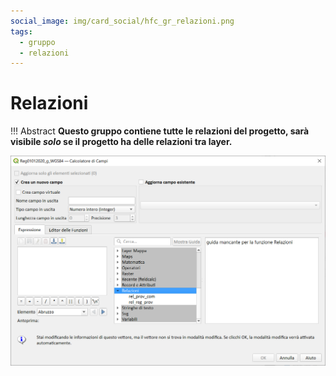 ```yaml
---
social_image: img/card_social/hfc_gr_relazioni.png
tags:
  - gruppo
  - relazioni
---
```


# Relazioni

!!! Abstract
    **Questo gruppo contiene tutte le relazioni del progetto, sarà visibile _solo_ se il progetto ha delle relazioni tra layer.**


[![](../../img/relazioni/relazioni_01.png)](../../img/relazioni/relazioni_01.png)
